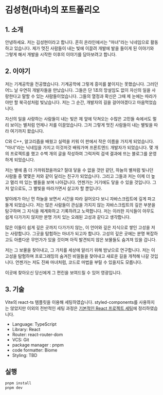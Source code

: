 # 김성현(마녀)의 포트폴리오

## 1. 소개

안녕하세요. 저는 김성현이라고 합니다. 흔히 온라인에서는 "마녀"라는 닉네임으로 활동하고 있습니다. 제가 멋진 사람들이 내는 빛에 이끌려 개발에 발을 들이게 된 이야기와 그렇게 해서 개발을 시작한 이후의 이야기를 담아보려고 합니다.

## 2. 이야기

저는 기계공학을 전공했습니다. 기계공학에 그렇게 흥미를 붙이지는 못했습니다. 그러던 어느 날 우연히 개발자들을 만났습니다. 그들은 단 1초의 망설임도 없이 자신의 일을 사랑한다고 말할 수 있는 사람들이었습니다. 그들의 열정과 확신은 그때 제 눈에는 따라가야만 할 북극성처럼 빛났습니다. 저는 그 순간, 개발자의 길을 걸어야겠다고 마음먹었습니다.

자신의 일을 사랑하는 사람들이 내는 빛은 제 앞에 닥쳐오는 수많은 고민들 속에서도 멀리 보이는 별처럼 언제나 저를 이끌었습니다. 그저 그렇게 멋진 사람들이 내는 별빛을 따라 여기까지 왔습니다.

C와 C++, 알고리즘을 배웠고 실력을 키워 이 판에서 작은 이름을 가지게 되었습니다. "마녀"라는 닉네임을 가지고 이것저것 배워가며 프론트엔드 개발자가 되었습니다. 몇 개의 프로젝트를 했고 수백 개의 글을 작성하여 그럭저럭 검색 결과에 뜨는 블로그를 운영하게 되었습니다.

저는 별에 좀 더 가까워졌을까요? 절대 닿을 수 없을 것만 같던, 하늘의 별처럼 빛나던 사람들 중 몇몇은 저와 같이 달리는 친구가 되었습니다. 그리고 그들과 저는 이제 더 높고 멀리 떠 있는 별들을 보며 나아갑니다. 언젠가는 거기에도 닿을 수 있을 것입니다. 그저 앞으로도, 그 별빛을 따라가면서 살고자 할 뿐입니다.

발아래가 아닌 먼 하늘을 보면서 시간을 따라 걸어오다 보니 자바스크립트에 깊게 파고들게 되었습니다. 저는 많은 사람들이 관심을 가지지 않는 자바스크립트의 깊은 부분을 탐구하며 그 지식을 체계화하고 기록하려고 노력합니다. 저는 이러한 지식들이 아무도 쉽게 다가가지 않지만 분명 가치 있는 오래된 고성과 같다고 생각합니다.

많은 이들이 쉽게 깊은 곳까지 다가가지 않는, 이 언어와 깊은 지식으로 쌓인 고성을 저는 사랑합니다. 그곳을 탐험하는 마녀가 되고자 합니다. 고성의 깊은 곳에는 분명 복잡하고도 아름다운 무언가가 있을 것이며 아직 발견되지 않은 보물들도 숨겨져 있을 겁니다.

저는 그 보물을 찾아내고, 그 가치를 세상에 알리기 위해 밤낮으로 연구합니다. 저는 이 고성을 탐험하며 프로그래밍의 숨겨진 비밀들을 찾아내고 새로운 길을 개척해 나갈 것입니다. 언젠가는 저도 진짜 마녀처럼, 코드로 마법을 부릴 수 있을지도 모릅니다.

이곳에 찾아오신 당신에게 그 편린을 보여드릴 수 있어 영광입니다.

## 3. 기술

Vite의 react-ts 템플릿을 이용해 세팅하였습니다. styled-components를 사용하지는 않았지만 이외의 전반적인 세팅 과정은 [기본적인 React 프로젝트 세팅](https://witch.work/posts/react-my-basic-setting)에 정리하였습니다.

- Language: TypeScript
- Library: React
- Router: react-router-dom
- VCS: Git
- package manager : pnpm
- code formatter: Biome
- Styling: TBD

## 실행

```bash
pnpm install
pnpm dev
```